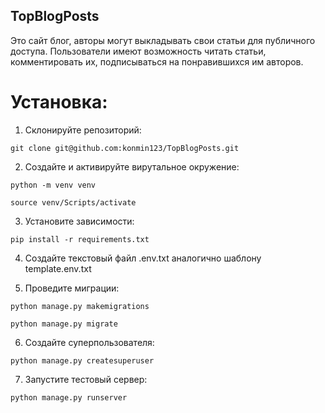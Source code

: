 ## TopBlogPosts

Это сайт блог, авторы могут выкладывать свои статьи для публичного доступа. Пользователи имеют возможность читать статьи, комментировать их, подписываться на понравившихся им авторов. 

# Установка: 

1. Склонируйте репозиторий:

```git clone git@github.com:konmin123/TopBlogPosts.git```

2. Создайте и активируйте вирутальное окружение:

```python -m venv venv```

```source venv/Scripts/activate```

3. Установите зависимости:

```pip install -r requirements.txt```  

4. Создайте текстовый файл .env.txt аналогично шаблону template.env.txt

5. Проведите миграции:

```python manage.py makemigrations```

```python manage.py migrate```

6. Создайте суперпользователя:

```python manage.py createsuperuser```

7. Запустите тестовый сервер:

```python manage.py runserver```

